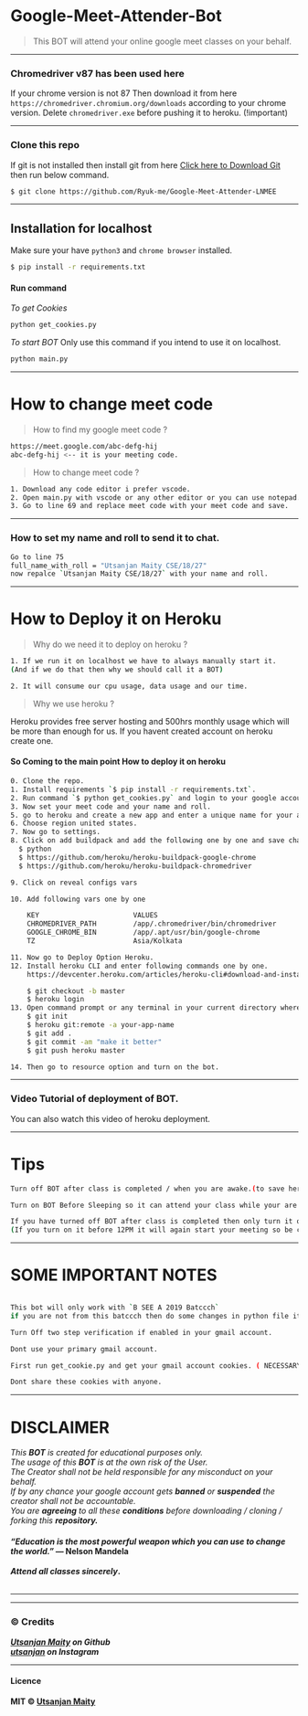 # Google-Meet-Attender-Bot

> This BOT will attend your online google meet classes on your behalf.
---

### Chromedriver v87 has been used here 
If your chrome version is not 87
Then download it from here `https://chromedriver.chromium.org/downloads` according to your chrome version.
Delete `chromedriver.exe` before pushing it to heroku. (!important)

---

### Clone this repo
If git is not installed then install git from here [Click here to Download Git](https://git-scm.com/downloads) then run below command.

```sh
$ git clone https://github.com/Ryuk-me/Google-Meet-Attender-LNMEE

```
---

## Installation for localhost
Make sure your have `python3` and `chrome browser` installed.</br>
```sh
$ pip install -r requirements.txt
```
#### Run command
<i>To get Cookies</i>
```sh
python get_cookies.py
```

<i> To start BOT</i> Only use this command if you intend to use it on localhost.
```sh
python main.py
```


---

# How to change meet code

> How to find my google meet code ?
```sh
https://meet.google.com/abc-defg-hij
abc-defg-hij <-- it is your meeting code.
```
> How to change meet code ?

```sh
1. Download any code editor i prefer vscode.
2. Open main.py with vscode or any other editor or you can use notepad.
3. Go to line 69 and replace meet code with your meet code and save.
```
---
### How to set my name and roll to send it to chat.

```bash
Go to line 75
full_name_with_roll = "Utsanjan Maity CSE/18/27"
now repalce `Utsanjan Maity CSE/18/27` with your name and roll.
```

---


# How to Deploy it on Heroku

> Why do we need it to deploy on heroku ?

```sh
1. If we run it on localhost we have to always manually start it.
(And if we do that then why we should call it a BOT)

2. It will consume our cpu usage, data usage and our time.

```
> Why we use heroku ?

Heroku provides free server hosting and 500hrs monthly usage which will be more than enough for us.
If you havent created account on heroku create one.

#### So Coming to the main point How to deploy it on heroku

```sh
0. Clone the repo.
1. Install requirements `$ pip install -r requirements.txt`.
2. Run command `$ python get_cookies.py` and login to your google account.
3. Now set your meet code and your name and roll. 
5. go to heroku and create a new app and enter a unique name for your app.
6. Choose region united states.
7. Now go to settings.
8. Click on add buildpack and add the following one by one and save changes.
  $ python
  $ https://github.com/heroku/heroku-buildpack-google-chrome
  $ https://github.com/heroku/heroku-buildpack-chromedriver

9. Click on reveal configs vars

10. Add following vars one by one

    KEY                       VALUES
    CHROMEDRIVER_PATH         /app/.chromedriver/bin/chromedriver
    GOOGLE_CHROME_BIN         /app/.apt/usr/bin/google-chrome
    TZ                        Asia/Kolkata

11. Now go to Deploy Option Heroku.
12. Install heroku CLI and enter following commands one by one. 
    https://devcenter.heroku.com/articles/heroku-cli#download-and-install <-- Heroku CLI

    $ git checkout -b master
    $ heroku login
13. Open command prompt or any terminal in your current directory where all files are located.
    $ git init
    $ heroku git:remote -a your-app-name
    $ git add .
    $ git commit -am "make it better"
    $ git push heroku master

14. Then go to resource option and turn on the bot.

```

---

### Video Tutorial of deployment of BOT.

You can also watch this video of heroku deployment.


---

# Tips
```sh
Turn off BOT after class is completed / when you are awake.(to save heroku dyno hours).

Turn on BOT Before Sleeping so it can attend your class while your are asleep.

If you have turned off BOT after class is completed then only turn it on after 12PM.
(If you turn on it before 12PM it will again start your meeting so be careful.) 
```
---

# SOME IMPORTANT NOTES

```sh

This bot will only work with `B SEE A 2019 Batccch`
if you are not from this batccch then do some changes in python file it should work for you as well.

Turn Off two step verification if enabled in your gmail account.

Dont use your primary gmail account.

First run get_cookie.py and get your gmail account cookies. ( NECESSARY i repeat it is NECESSARY )

Dont share these cookies with anyone.

```
---

# DISCLAIMER

<i>This <strong>BOT</strong> is created for educational purposes only.</br></i>
<i>The usage of this <strong>BOT</strong> is at the own risk of the User.</br></i>
<i>The Creator shall not be held responsible for any  misconduct on your behalf.</br></i>
<i>If by any chance your google account gets <strong>banned</strong> or <strong>suspended</strong> the creator shall not be accountable.</br></i>
<i>You are <strong>agreeing</strong> to all these <strong>conditions</strong> before downloading / cloning / forking this <strong>repository<strong>.</i>

#### <i>“Education is the most powerful weapon which you can use to change the world.”</i><strong> ― Nelson Mandela</strong></br>
<i> Attend all classes <strong>sincerely</i>.</br></br>

---
---

### © Credits
<i><strong>[Utsanjan Maity](https://github.com/nitinshivam)</strong> on Github</i></br>
<i><strong>[utsanjan](https://www.instagram.com/utsanjan)</strong> on Instagram</i></br>

---

#### Licence

MIT © [Utsanjan Maity](https://github.com/utsanjan)

